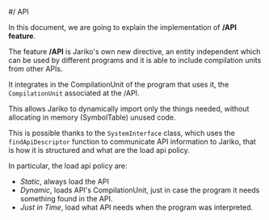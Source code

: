 #/ API

In this document, we are going to explain the implementation of **/API feature**.

The feature **/API** is Jariko's own new directive, an entity independent which can be used by different programs and it is able to include compilation units from other APIs.

It integrates in the CompilationUnit of the program that uses it, the `CompilationUnit` associated at the /API.

This allows Jariko to dynamically import only the things needed, without allocating in memory (SymbolTable) unused code.

This is possible thanks to the `SystemInterface` class, which uses the `findApiDescriptor` function to communicate API information to Jariko, that is how it is structured and what are the load api policy.

In particular, the load api policy are:
- *Static*, always load the API
- *Dynamic*, loads API's CompilationUnit, just in case the program it needs something found in the API.
- *Just in Time*, load what API needs when the program was interpreted.